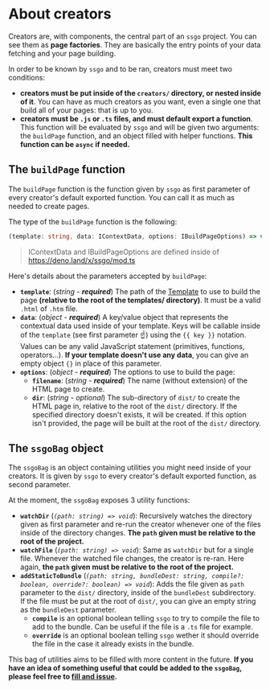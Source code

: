 # About creators

Creators are, with components, the central part of an `ssgo` project. You can see them as **page factories**. They are basically the entry points of your data fetching and your page building.

In order to be known by `ssgo` and to be ran, creators must meet two conditions:

- **creators must be put inside of the `creators/` directory, or nested inside of it**. You can have as much creators as you want, even a single one that build all of your pages: that is up to you.
- **creators must be `.js` or `.ts` files, and must default export a function**. This function will be evaluated by `ssgo` and will be given two arguments: the `buildPage` function, and an object filled with helper functions. **This function can be `async` if needed.**

## The `buildPage` function

The `buildPage` function is the function given by `ssgo` as first parameter of every creator's default exported function.
You can call it as much as needed to create pages.

The type of the `buildPage` function is the following:

```typescript
(template: string, data: IContextData, options: IBuildPageOptions) => void
```

> IContextData and IBuildPageOptions are defined inside of https://deno.land/x/ssgo/mod.ts

Here's details about the parameters accepted by `buildPage`:

- **`template`**: (_string - **required**_) The path of the [Template](/docs/about-templates.html) to use to build the page **(relative to the root of the templates/ directory)**. It must be a valid `.html` of `.htm` file.
- **`data`**: (_object - **required**_) A key/value object that represents the contextual data used inside of your template. Keys will be callable inside of the `template` (see first parameter ☝️) using the `{{ key }}` notation. Values can be any valid JavaScript statement (primitives, functions, operators...). **If your template doesn't use any data**, you can give an empty object `{}` in place of this parameter.
- **`options`**: (_object - **required**_) The options to use to build the page:
  - **`filename`**: (_string - **required**_) The name (without extension) of the HTML page to create.
  - **`dir`**: (_string - optional_) The sub-directory of `dist/` to create the HTML page in, relative to the root of the `dist/` directory. If the specified directory doesn't exists, it will be created. If this option isn't provided, the page will be built at the root of the `dist/` directory.

## The `ssgoBag` object

The `ssgoBag` is an object containing utilities you might need inside of your creators. It is given by `ssgo` to every creator's default exported function, as second parameter.

At the moment, the `ssgoBag` exposes 3 utility functions:

- **`watchDir`** (_`(path: string) => void`_): Recursively watches the directory given as first parameter and re-run the creator whenever one of the files inside of the directory changes. **The `path` given must be relative to the root of the project.**
- **`watchFile`** (_`(path: string) => void`_): Same as `watchDir` but for a single file. Whenever the watched file changes, the creator is re-ran. Here again, **the `path` given must be relative to the root of the project.**
- **`addStaticToBundle`** (_`(path: string, bundleDest: string, compile?: boolean, override?: boolean) => void`_): Adds the file given as `path` parameter to the `dist/` directory, inside of the `bundleDest` subdirectory. If the file must be put at the root of `dist/`, you can give an empty string as the `bundleDest` parameter.
  - **`compile`** is an optional boolean telling `ssgo` to try to compile the file to add to the bundle. Can be useful if the file is a `.ts` file for example.
  - **`override`** is an optional boolean telling `ssgo` wether it should override the file in the case it already exists in the bundle.

This bag of utilities aims to be filled with more content in the future. **If you have an idea of something useful that could be added to the `ssgoBag`, please feel free to <a href="https://github.com/mdubourg001/ssgo/issues" target="_blank" rel="noreferrer nofollow noopener">fill and issue</a>.**
